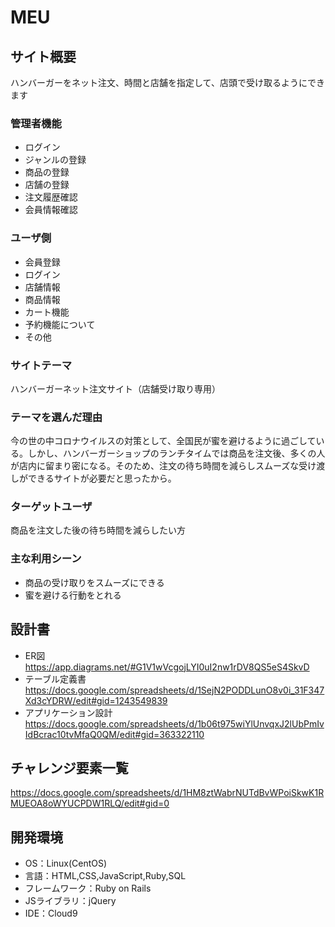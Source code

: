 # MEU

## サイト概要
ハンバーガーをネット注文、時間と店舗を指定して、店頭で受け取るようにできます
### 管理者機能
* ログイン
* ジャンルの登録
* 商品の登録
* 店舗の登録
* 注文履歴確認
* 会員情報確認
### ユーザ側
* 会員登録
* ログイン
* 店舗情報
* 商品情報
* カート機能
* 予約機能について
* その他

### サイトテーマ
ハンバーガーネット注文サイト（店舗受け取り専用）

### テーマを選んだ理由
今の世の中コロナウイルスの対策として、全国民が蜜を避けるように過ごしている。しかし、ハンバーガーショップのランチタイムでは商品を注文後、多くの人が店内に留まり密になる。そのため、注文の待ち時間を減らしスムーズな受け渡しができるサイトが必要だと思ったから。

### ターゲットユーザ
商品を注文した後の待ち時間を減らしたい方

### 主な利用シーン
- 商品の受け取りをスムーズにできる
- 蜜を避ける行動をとれる

## 設計書
- ER図<https://app.diagrams.net/#G1V1wVcgojLYI0uI2nw1rDV8QS5eS4SkvD>
- テーブル定義書<https://docs.google.com/spreadsheets/d/1SejN2PODDLunO8v0i_31F347Xd3cYDRW/edit#gid=1243549839>
- アプリケーション設計<https://docs.google.com/spreadsheets/d/1b06t975wiYlUnvqxJ2lUbPmIvIdBcrac10tvMfaQ0QM/edit#gid=363322110>

## チャレンジ要素一覧
<https://docs.google.com/spreadsheets/d/1HM8ztWabrNUTdBvWPoiSkwK1RMUEOA8oWYUCPDW1RLQ/edit#gid=0>

## 開発環境
- OS：Linux(CentOS)
- 言語：HTML,CSS,JavaScript,Ruby,SQL
- フレームワーク：Ruby on Rails
- JSライブラリ：jQuery
- IDE：Cloud9